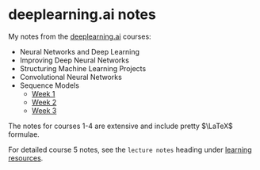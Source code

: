 # deeplearning.ai notes

My notes from the [deeplearning.ai](https://www.deeplearning.ai/deep-learning-specialization/) courses:

* Neural Networks and Deep Learning
* Improving Deep Neural Networks
* Structuring Machine Learning Projects
* Convolutional Neural Networks
* Sequence Models
  * [Week 1](RNNs/notes/wk1.md)
  * [Week 2](RNNs/notes/wk2.md)
  * [Week 3](RNNs/notes/wk3.md)

The notes for courses 1-4 are extensive and include pretty $\LaTeX$ formulae.

For detailed course 5 notes, see the `lecture notes` heading under [learning resources](learning-resources.md).
